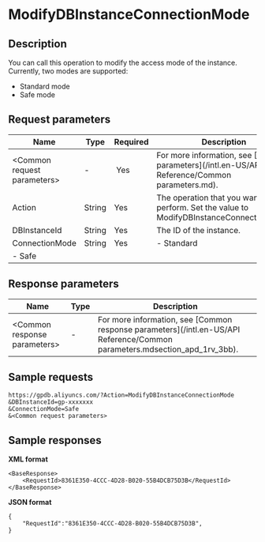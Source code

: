 # ModifyDBInstanceConnectionMode

## Description

You can call this operation to modify the access mode of the instance. Currently, two modes are supported:

-   Standard mode
-   Safe mode

## Request parameters

|Name|Type|Required|Description|
|----|----|--------|-----------|
|<Common request parameters\>|-| Yes|For more information, see [Common parameters](/intl.en-US/API Reference/Common parameters.md).|
|Action|String|Yes|The operation that you want to perform. Set the value to ModifyDBInstanceConnectionMode.|
|DBInstanceId|String|Yes|The ID of the instance.|
|ConnectionMode|String|Yes|-   Standard
-   Safe |

## Response parameters

|Name|Type|Description|
|----|----|-----------|
|<Common response parameters\>|-|For more information, see [Common response parameters](/intl.en-US/API Reference/Common parameters.mdsection_apd_1rv_3bb).|

## Sample requests

```
https://gpdb.aliyuncs.com/?Action=ModifyDBInstanceConnectionMode
&DBInstanceId=gp-xxxxxxx
&ConnectionMode=Safe
&<Common request parameters>

```

## Sample responses

**XML format**

```
<BaseResponse> 
	<RequestId>8361E350-4CCC-4D28-B020-55B4DCB75D3B</RequestId>
</BaseResponse>
```

**JSON format**

```
{
    "RequestId":"8361E350-4CCC-4D28-B020-55B4DCB75D3B",
}
```

